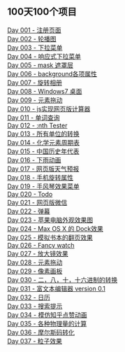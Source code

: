 ## 100天100个项目

[Day 001 - 注册页面](day001.html)  
[Day 002 - 轮播图](day002.html)  
[Day 003 - 下拉菜单](day003.html)  
[Day 004 - 响应式下拉菜单](day004.html)  
[Day 005 - mask 遮罩层](day005.html)  
[Day 006 - background各项属性](day006.html)  
[Day 007 - 旋转相册](day007.html)  
[Day 008 - Windows7 桌面](day008.html)  
[Day 009 - 元素拖动](day009.html)  
[Day 010 - js实现网页版计算器](day010.html)  
[Day 011 - 单词查询](day011.html)  
[Day 012 - :nth Tester](day012.html)  
[Day 013 - 所有单位的转换](day013.html)  
[Day 014 - 化学元素周期表](day014.html)  
[Day 015 - 中国历史年代表](day015.html)  
[Day 016 - 下雨动画](day016.html)  
[Day 017 - 网页版天气预报](day017.html)  
[Day 018 - 手机旋转属性](day018.html)  
[Day 019 - 手风琴效果菜单](day019.html)  
[Day 020 - Todo](day020.html)  
[Day 021 - 网页版微信]()  
[Day 022 - 弹幕]()  
[Day 023 - 苹果电脑外观效果图](day023.html)  
[Day 024 - Max OS X 的 Dock效果]()  
[Day 025 - 模拟书本的翻页效果]()  
[Day 026 - Fancy watch](day026.html)  
[Day 027 - 放大镜效果]()  
[Day 028 - 元素拖动]()  
[Day 029 - 像素画板](day029.html)  
[Day 030 - 二，八，十，十六进制的转换](day030.html)  
[Day 031 - 富文本编辑器 version 0.1](day031.html)  
[Day 032 - 日历](day032.html)  
[Day 033 - 搜索提示](day033.html)  
[Day 034 - 模仿知乎点赞动画](day034.html)  
[Day 035 - 各种物理量的计算](day035.html)  
[Day 036 - 摩尔斯码转化](day036.html)  
[Day 037 - 粒子效果](day037.html)  